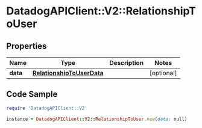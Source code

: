 # DatadogAPIClient::V2::RelationshipToUser

## Properties

Name | Type | Description | Notes
------------ | ------------- | ------------- | -------------
**data** | [**RelationshipToUserData**](RelationshipToUserData.md) |  | [optional] 

## Code Sample

```ruby
require 'DatadogAPIClient::V2'

instance = DatadogAPIClient::V2::RelationshipToUser.new(data: null)
```


